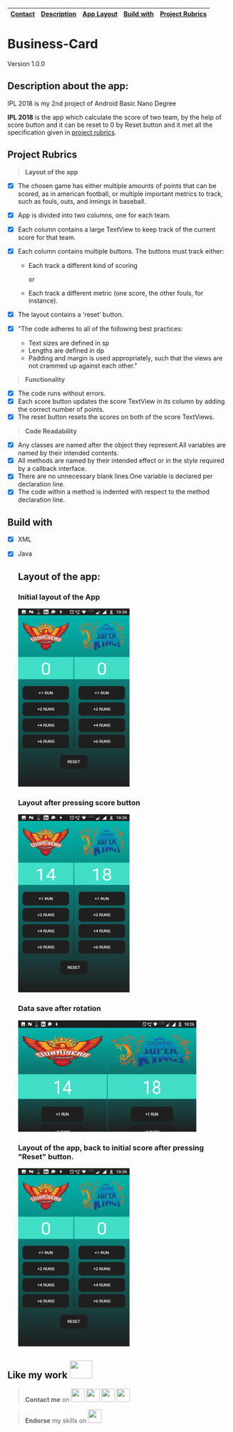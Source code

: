 |[Contact](#contact-me)|[Description](#description-here)|[App Layout](#app-layout)|[Build with](#build-with)|[Project Rubrics](#rubrics)|
|---|---|---|---|---|

# Business-Card
Version 1.0.0


## <a name="description-here"></a> Description about the app:


IPL 2018 is my 2nd project of Android Basic Nano Degree

**IPL 2018** is the app which calculate the score of two team, by the help of score button and it can be reset to 0 by Reset button and it met all the specification given in [project rubrics](#rubrics).

## <a name="rubrics"> Project Rubrics

   > **Layout of the app**
   
   - [x] The chosen game has either multiple amounts of points that can be scored, as in american football, or multiple important                metrics to track, such as fouls, outs, and innings in baseball.
   
   - [x] App is divided into two columns, one for each team.
   
   
   - [x] Each column contains a large TextView to keep track of the current score for that team.
   
   - [x] Each column contains multiple buttons. The buttons must track either:
         
        * Each track a different kind of scoring 
            
            or
        * Each track a different metric (one score, the other fouls, for instance).
   
   
   - [x] The layout contains a ‘reset’ button.
   
   - [x] "The code adheres to all of the following best practices:
   
       * Text sizes are defined in sp
       * Lengths are defined in dp
       * Padding and margin is used appropriately, such that the views are not crammed up against each other."
   
   > **Functionality**
    
   - [x] The code runs without errors.
   - [x] Each score button updates the score TextView in its column by adding the correct number of points.
   - [x] The reset button resets the scores on both of the score TextViews.
   
   > **Code Readability**
   
   - [x] Any classes are named after the object they represent.All variables are named by their intended contents.
   - [x] All methods are named by their intended effect or in the style required by a callback interface.
   - [x] There are no unnecessary blank lines.One variable is declared per declaration line.
   - [x] The code within a method is indented with respect to the method declaration line.

## <a name="build-with"></a> Build with

- [x] XML
- [x] Java


    ## <a name="app-layout"></a>  Layout of the app:


    ### Initial layout of the App
    <img src="app/src/main/res/drawable/initial.png" width="250" height="400">
    
    
    
    ### Layout after pressing score button  
    <img src="app/src/main/res/drawable/afterscore.png" width="250" height="400">
    
    
    ### Data save after rotation
    <img src="app/src/main/res/drawable/afterrotation.png" width="400" height="250">
    
    
    ### Layout of the app, back to initial score after pressing "Reset" button.
    <img src="app/src/main/res/drawable/initial.png" width="250" height="400">



## **Like my work** <img src="https://github.com/imadianand/logo/blob/master/smiley-face-thumbs-up-clipart-9cpeeK6Bi.jpeg" width="50" height="40"><a name="contact-me"></a>

>**Contact me** on *[<img src="https://github.com/imadianand/logo/blob/master/instame.png" width="30" height="30">](https://www.instagram.com/imadianand/) [<img src="https://github.com/imadianand/logo/blob/master/tweeetme.png" width="30" height="30">](https://twitter.com/imadianand) [<img src="https://github.com/imadianand/logo/blob/master/faceb.png" width="30" height="30">](https://www.facebook.com/imadianand) [<img src="https://github.com/imadianand/logo/blob/master/google_plus.jpg" width="30" height="30">](https://plus.google.com/u/1/115286953959216936009)*

>**Endorse** my skills on *[<img src="https://github.com/imadianand/logo/blob/master/linkedin-logo-copy.png" width="30" height="30">](https://www.linkedin.com/in/imadianand/)*


